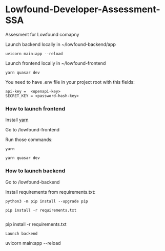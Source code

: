# Lowfound-Developer-Assessment-SSA
Assesment for Lowfound comapny

Launch backend locally in ~/lowfound-backend/app
```
uvicorn main:app --reload
```

Launch frontend locally in ~/lowfound-frontend
```
yarn quasar dev
```

You need to have .env file in your project root with this fields:
```
api-key =  <openapi-key>
SECRET_KEY = <password-hash-key>
```
### How to launch frontend

Install [yarn](https://classic.yarnpkg.com/en/docs/install#windows-stable)

Go to /lowfound-frontend

Run those commands: 

```
yarn
```

```
yarn quasar dev
```
### How to launch backend

Go to /lowfound-backend

Install requirements from  requirements.txt:

```
python3 -m pip install --upgrade pip
```

```
pip install -r requirements.txt
```
```

```
pip install -r requirements.txt
```
Launch backend
```
uvicorn main:app --reload
```
